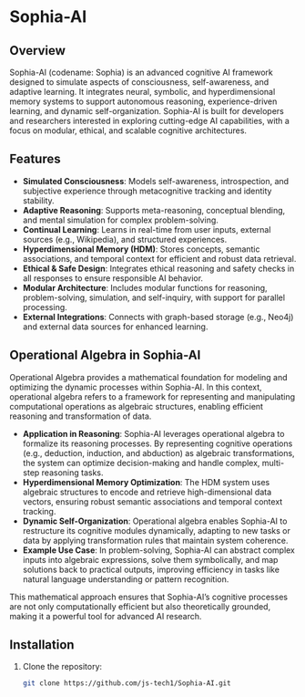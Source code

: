 # Sophia-AI

## Overview
Sophia-AI (codename: Sophia) is an advanced cognitive AI framework designed to simulate aspects of consciousness, self-awareness, and adaptive learning. It integrates neural, symbolic, and hyperdimensional memory systems to support autonomous reasoning, experience-driven learning, and dynamic self-organization. Sophia-AI is built for developers and researchers interested in exploring cutting-edge AI capabilities, with a focus on modular, ethical, and scalable cognitive architectures.

## Features
- **Simulated Consciousness**: Models self-awareness, introspection, and subjective experience through metacognitive tracking and identity stability.
- **Adaptive Reasoning**: Supports meta-reasoning, conceptual blending, and mental simulation for complex problem-solving.
- **Continual Learning**: Learns in real-time from user inputs, external sources (e.g., Wikipedia), and structured experiences.
- **Hyperdimensional Memory (HDM)**: Stores concepts, semantic associations, and temporal context for efficient and robust data retrieval.
- **Ethical & Safe Design**: Integrates ethical reasoning and safety checks in all responses to ensure responsible AI behavior.
- **Modular Architecture**: Includes modular functions for reasoning, problem-solving, simulation, and self-inquiry, with support for parallel processing.
- **External Integrations**: Connects with graph-based storage (e.g., Neo4j) and external data sources for enhanced learning.

## Operational Algebra in Sophia-AI
Operational Algebra provides a mathematical foundation for modeling and optimizing the dynamic processes within Sophia-AI. In this context, operational algebra refers to a framework for representing and manipulating computational operations as algebraic structures, enabling efficient reasoning and transformation of data.

- **Application in Reasoning**: Sophia-AI leverages operational algebra to formalize its reasoning processes. By representing cognitive operations (e.g., deduction, induction, and abduction) as algebraic transformations, the system can optimize decision-making and handle complex, multi-step reasoning tasks.
- **Hyperdimensional Memory Optimization**: The HDM system uses algebraic structures to encode and retrieve high-dimensional data vectors, ensuring robust semantic associations and temporal context tracking.
- **Dynamic Self-Organization**: Operational algebra enables Sophia-AI to restructure its cognitive modules dynamically, adapting to new tasks or data by applying transformation rules that maintain system coherence.
- **Example Use Case**: In problem-solving, Sophia-AI can abstract complex inputs into algebraic expressions, solve them symbolically, and map solutions back to practical outputs, improving efficiency in tasks like natural language understanding or pattern recognition.

This mathematical approach ensures that Sophia-AI’s cognitive processes are not only computationally efficient but also theoretically grounded, making it a powerful tool for advanced AI research.

## Installation
1. Clone the repository:
   ```bash
   git clone https://github.com/js-tech1/Sophia-AI.git
